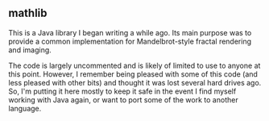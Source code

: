 ## mathlib

This is a Java library I began writing a while ago.  Its main purpose was to
provide a common implementation for Mandelbrot-style fractal rendering and
imaging.

The code is largely uncommented and is likely of limited to use to anyone at
this point.  However, I remember being pleased with some of this code (and
less pleased with other bits) and thought it was lost several hard drives ago.
So, I'm putting it here mostly to keep it safe in the event I find myself
working with Java again, or want to port some of the work to another language.

